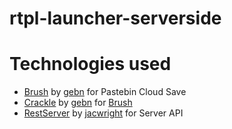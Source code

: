 # rtpl-launcher-serverside

# Technologies used

* [Brush](https://github.com/gebn/Brush) by [gebn](https://github.com/gebn) for Pastebin Cloud Save
* [Crackle](https://github.com/gebn/Crackle) by [gebn](https://github.com/gebn) for [Brush](https://github.com/gebn/Brush)
* [RestServer](https://github.com/jacwright/RestServer) by [jacwright](https://github.com/jacwright) for Server API